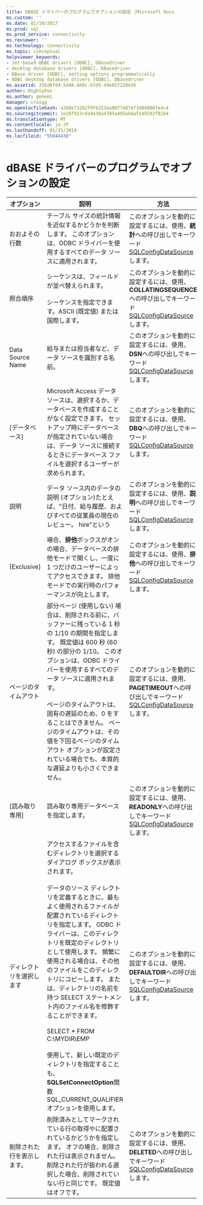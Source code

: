 ```yaml
---
title: DBASE ドライバーのプログラムでオプションの設定 |Microsoft Docs
ms.custom: ''
ms.date: 01/19/2017
ms.prod: sql
ms.prod_service: connectivity
ms.reviewer: ''
ms.technology: connectivity
ms.topic: conceptual
helpviewer_keywords:
- Jet-based ODBC drivers [ODBC], DBasedriver
- desktop database drivers [ODBC], DBasedriver
- DBase driver [ODBC], setting options programmatically
- ODBC desktop database drivers [ODBC], DBasedriver
ms.assetid: 336d0fd4-5448-4d8c-b7d9-49e857228e36
author: MightyPen
ms.author: genemi
manager: craigg
ms.openlocfilehash: a268e72262f9f8252ea89774876f3d04008fe4c4
ms.sourcegitcommit: 1e28f923cda9436a4395a405ebda5149202f8204
ms.translationtype: MT
ms.contentlocale: ja-JP
ms.lasthandoff: 01/25/2019
ms.locfileid: "55044438"
---
```

# <a name="setting-options-programmatically-for-the-dbase-driver"></a>dBASE ドライバーのプログラムでオプションの設定

|オプション|説明|方法|  
|------------|-----------------|------------|  
|おおよその行数|テーブル サイズの統計情報を近似するかどうかを判断します。 このオプションは、ODBC ドライバーを使用するすべてのデータ ソースに適用されます。|このオプションを動的に設定するには、使用、**統計**への呼び出しでキーワード[SQLConfigDataSource](../../odbc/microsoft/sqlconfigdatasource-dbase-driver.md)します。|  
|照合順序|シーケンスは、フィールドが並べ替えられます。<br /><br /> シーケンスを指定できます。ASCII (既定値) または国際します。|このオプションを動的に設定するには、使用、 **COLLATINGSEQUENCE**への呼び出しでキーワード[SQLConfigDataSource](../../odbc/microsoft/sqlconfigdatasource-dbase-driver.md)します。|  
|Data Source Name|給与または担当者など、データ ソースを識別する名前。|このオプションを動的に設定するには、使用、 **DSN**への呼び出しでキーワード[SQLConfigDataSource](../../odbc/microsoft/sqlconfigdatasource-dbase-driver.md)します。|  
|[データベース]|Microsoft Access データ ソースは、選択するか、データベースを作成することがなく設定できます。 セットアップ時にデータベースが指定されていない場合は、データ ソースに接続するときにデータベース ファイルを選択するユーザーが求められます。|このオプションを動的に設定するには、使用、 **DBQ**への呼び出しでキーワード[SQLConfigDataSource](../../odbc/microsoft/sqlconfigdatasource-dbase-driver.md)します。|  
|説明|データ ソース内のデータの説明 (オプション)たとえば、"日付、給与履歴、およびすべての従業員の現在のレビュー。 hire"という|このオプションを動的に設定するには、使用、**説明**への呼び出しでキーワード[SQLConfigDataSource](../../odbc/microsoft/sqlconfigdatasource-dbase-driver.md)します。|  
|[Exclusive]|場合、**排他**ボックスがオンの場合、データベースの排他モードで開くし、一度に 1 つだけのユーザーによってアクセスできます。 排他モードでの実行時のパフォーマンスが向上します。|このオプションを動的に設定するには、使用、**排他**への呼び出しでキーワード[SQLConfigDataSource](../../odbc/microsoft/sqlconfigdatasource-dbase-driver.md)します。|  
|ページのタイムアウト|部分ページ (使用しない) 場合は、削除される前に、バッファーに残っている 1 秒の 1/10 の期間を指定します。 既定値は 600 秒 (60 秒) の部分の 1/10。 このオプションは、ODBC ドライバーを使用するすべてのデータ ソースに適用されます。<br /><br /> ページのタイムアウトは、固有の遅延のため、0 をすることはできません。 ページのタイムアウトは、その値を下回るページのタイムアウト オプションが設定されている場合でも、本質的な遅延よりも小さくできません。|このオプションを動的に設定するには、使用、 **PAGETIMEOUT**への呼び出しでキーワード[SQLConfigDataSource](../../odbc/microsoft/sqlconfigdatasource-dbase-driver.md)します。|  
|[読み取り専用]|読み取り専用データベースを指定します。|このオプションを動的に設定するには、使用、 **READONLY**への呼び出しでキーワード[SQLConfigDataSource](../../odbc/microsoft/sqlconfigdatasource-dbase-driver.md)します。|  
|ディレクトリを選択します|アクセスするファイルを含むディレクトリを選択するダイアログ ボックスが表示されます。<br /><br /> データのソース ディレクトリを定義するときに、最もよく使用されるファイルが配置されているディレクトリを指定します。 ODBC ドライバーは、このディレクトリを既定のディレクトリとして使用します。 頻繁に使用される場合は、その他のファイルをこのディレクトリにコピーします。 または、ディレクトリの名前を持つ SELECT ステートメント内のファイル名を修飾することができます。<br /><br /> SELECT \* FROM C:\MYDIR\EMP<br /><br /> 使用して、新しい既定のディレクトリを指定することも、 **SQLSetConnectOption**関数 SQL_CURRENT_QUALIFIER オプションを使用します。|このオプションを動的に設定するには、使用、 **DEFAULTDIR**への呼び出しでキーワード[SQLConfigDataSource](../../odbc/microsoft/sqlconfigdatasource-dbase-driver.md)します。|  
|削除された行を表示します。|削除済みとしてマークされている行の取得やに配置されているかどうかを指定します。 オフの場合、削除された行は表示されません。削除された行が扱われる選択した場合、削除されていない行と同じです。 既定値はオフです。|このオプションを動的に設定するには、使用、 **DELETED**への呼び出しでキーワード[SQLConfigDataSource](../../odbc/microsoft/sqlconfigdatasource-dbase-driver.md)します。|
